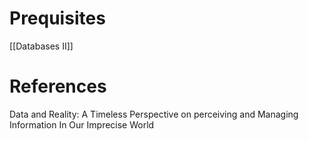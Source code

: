# Prequisites
[[Databases II]]

# References
Data and Reality: A Timeless Perspective on perceiving and Managing Information In Our Imprecise World